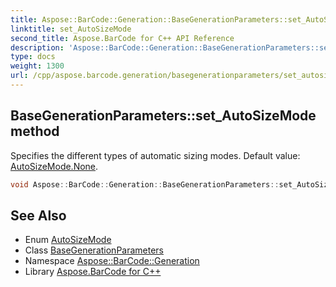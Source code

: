 ```yaml
---
title: Aspose::BarCode::Generation::BaseGenerationParameters::set_AutoSizeMode method
linktitle: set_AutoSizeMode
second_title: Aspose.BarCode for C++ API Reference
description: 'Aspose::BarCode::Generation::BaseGenerationParameters::set_AutoSizeMode method. Specifies the different types of automatic sizing modes. Default value: AutoSizeMode.None in C++.'
type: docs
weight: 1300
url: /cpp/aspose.barcode.generation/basegenerationparameters/set_autosizemode/
---
```

## BaseGenerationParameters::set_AutoSizeMode method


Specifies the different types of automatic sizing modes. Default value: [AutoSizeMode.None](../../autosizemode/).

```cpp
void Aspose::BarCode::Generation::BaseGenerationParameters::set_AutoSizeMode(Aspose::BarCode::Generation::AutoSizeMode value)
```

## See Also

* Enum [AutoSizeMode](../../autosizemode/)
* Class [BaseGenerationParameters](../)
* Namespace [Aspose::BarCode::Generation](../../)
* Library [Aspose.BarCode for C++](../../../)
